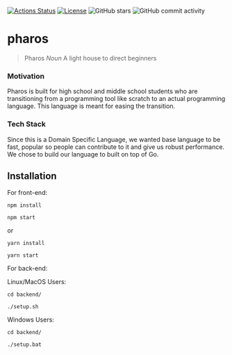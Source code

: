 [![Actions Status](https://github.com/abhinavtripathy/pharos/workflows/Node%20CI/badge.svg)](https://github.com/abhinavtripathy/pharos/actions)
[![License](http://img.shields.io/badge/License-MIT-brightgreen.svg)](./LICENSE)
![GitHub stars](https://img.shields.io/github/stars/abhinavtripathy/pharos.svg)
![GitHub commit activity](https://img.shields.io/github/commit-activity/m/abhinavtripathy/pharos.svg?color=red)

# pharos

> Pharos *Noun* A light house to direct beginners


### Motivation

Pharos is built for high school and middle school students who are transitioning from a programming tool like scratch to an actual programming language. This language is meant for easing the transition. 

### Tech Stack

Since this is a Domain Specific Language, we wanted base language to be fast, popular so people can contribute to it and give us robust performance. We chose to build our language to built on top of Go. 


## Installation 

For front-end:

```
npm install 

npm start
```

or 

```
yarn install

yarn start
```

For back-end:

Linux/MacOS Users:
```
cd backend/

./setup.sh
```

Windows Users:
```
cd backend/

./setup.bat
```
